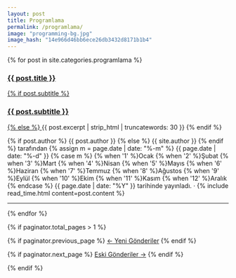 ```yaml
---
layout: post
title: Programlama
permalink: /programlama/
image: "programming-bg.jpg"
image_hash: "14e966d46bb6ece26db3432d8171b1b4"
---
```


<div class="container">
  <div class="col-lg-12 col-md-14 mx-auto">
  {% for post in site.categories.programlama %}
  <article class="post-preview">
    <a href="{{ post.url | prepend: site.baseurl | replace: '//', '/' }}">
            <h3 class="post-title">{{ post.title }}</h3>
            {% if post.subtitle %}
            <h3 class="post-subtitle">{{ post.subtitle }}</h3>
            {% else %}
            <a class="post-subtitle">{{ post.excerpt | strip_html | truncatewords: 30 }}</a>
            {% endif %}
          </a>
          <p class="post-meta">
            {% if post.author %}
            {{ post.author }}
            {% else %}
            {{ site.author }}
            {% endif %}
            tarafından
            {% assign m = page.date | date: "%-m" %}
                            {{ page.date | date: "%-d" }}
                            {% case m %}
                              {% when '1' %}Ocak
                              {% when '2' %}Şubat
                              {% when '3' %}Mart
                              {% when '4' %}Nisan
                              {% when '5' %}Mayıs
                              {% when '6' %}Haziran
                              {% when '7' %}Temmuz
                              {% when '8' %}Ağustos
                              {% when '9' %}Eylül
                              {% when '10' %}Ekim
                              {% when '11' %}Kasım
                              {% when '12' %}Aralık
                            {% endcase %}
                            {{ page.date | date: "%Y" }} tarihinde yayınladı. &middot; {% include read_time.html
            content=post.content %}
          </p>
  </article>
  <hr>

  {% endfor %}
  <div>

  <!-- Pager -->
  {% if paginator.total_pages > 1 %}
  
  <div class="clearfix">

  {% if paginator.previous_page %}
    <a class="btn btn-primary float-left"
      href="{{ paginator.previous_page_path | prepend: site.baseurl | replace: '//', '/' }}">&larr;
      Yeni<span class="d-none d-md-inline"> Gönderiler</span></a>
  {% endif %}

  {% if paginator.next_page %}
    <a class="btn btn-primary float-right"
      href="{{ paginator.next_page_path | prepend: site.baseurl | replace: '//', '/' }}">Eski<span
        class="d-none d-md-inline"> Gönderiler</span> &rarr;</a>
  {% endif %}

  </div>

  {% endif %}
</div>

